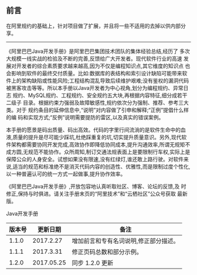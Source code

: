 ## 前言

在阿里规约的基础上，针对项目做了扩展，并且将一些不适用的去掉以供内部分享。


-----------------------------------------------
《阿里巴巴Java开发手册》是阿里巴巴集团技术团队的集体经验总结,经历了 多次大规模一线实战的检验及不断的完善,反馈给广大开发者。现代软件行业的高速 发展对开发者的综合素质要求越来越高,因为不仅是编程知识点,其它维度的知识点 也会影响到软件的最终交付质量。比如:数据库的表结构和索引设计缺陷可能带来软 件上的架构缺陷或性能风险;工程结构混乱导致后续维护艰难;没有鉴权的漏洞代码 被黑客攻击等等。所以本手册以Java开发者为中心视角,划分为编程规约、异常日志 规约、MySQL规约、工程规约、安全规约五大块,再根据内容特征,细分成若干二级子 目录。根据约束力强弱及故障敏感性,规约依次分为强制、推荐、参考三大类。对于 规约条目的延伸信息中,“说明”对内容做了引申和解释;“正例”提倡什么样的编 码和实现方式;“反例”说明需要提防的雷区,以及真实的错误案例。

本手册的愿景是码出质量、码出高效。代码的字里行间流淌的是软件生命中的血液,质量的提升是尽可能少踩坑,杜绝踩重复的坑,切实提升质量意识。另外,现代软件架构都需要协同开发完成,高效协作即降低协同成本,提升沟通效率,所谓无规矩不成方圆,无规范不能协作。众所周知,制订交通法规表面上是要限制行车权,实际上是保障公众的人身安全。试想如果没有限速,没有红绿灯,谁还敢上路行驶。对软件来说,适当的规范和标准绝不是消灭代码内容的创造性、优雅性,而是限制过度个性化,以一种普遍认可的统一方式一起做事,提升协作效率。

《阿里巴巴Java开发手册》,开放包容地认真听取社区、博客、论坛的反馈,及 时修正,保持与时俱进。请关注手册末页的“阿里技术”和“云栖社区”公众号获取 最新版。

Java开发手册

| 版本号 | 更新日期 | 备注 | 
| ----- | ------- | -----|
| 1.1.0 | 2017.2.27 |  增加前言和专有名词说明,修正部分描述。 |
| 1.1.1 | 2017.3.31 | 修正页码总数和部分示例。 |  
| 1.2.0 | 2017.05.25 | 同步 1.2.0 更新 |



